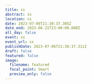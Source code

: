 ```yaml
---
title: ss
abstract: ss
location: ss
date: 2023-07-06T21:30:37.305Z
date_end: 2023-06-21T23:00:00.000Z
all_day: false
event: ss
event_url: ss
publishDate: 2023-07-06T21:30:37.311Z
draft: false
featured: false
image:
  filename: featured
  focal_point: Smart
  preview_only: false
---
```

